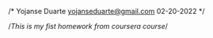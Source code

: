 /* 	Yojanse Duarte 
	yojanseduarte@gmail.com
	02-20-2022 
*/


/*This is my fist homework from coursera course*/